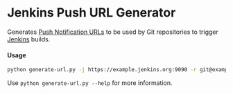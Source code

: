 # Jenkins Push URL Generator

Generates [Push Notification URLs](https://wiki.jenkins.io/display/JENKINS/Git+Plugin) to be used by Git repositories to trigger [Jenkins](https://jenkins.io/) builds.


#### Usage

```sh
python generate-url.py -j https://example.jenkins.org:9090 -r git@example.com:abc/git-repo.git
`````

Use `python generate-url.py --help` for more information.


